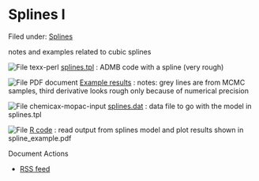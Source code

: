 #  Splines I

Filed under:  [Splines][1]

notes and examples related to cubic splines

![File texx-perl][2] [splines.tpl][3]
:  ADMB code with a spline (very rough)

![File PDF document][4] [Example results][5]
:  notes: grey lines are from MCMC samples, third derivative looks rough only because of numerical precision

![File chemicax-mopac-input][6] [splines.dat][7]
:  data file to go with the model in splines.tpl

![File][2] [R code][8]
:  read output from splines model and plot results shown in spline_example.pdf

Document Actions

* [RSS feed][9]

[1]: http/www.admb-project.or@@search?Subject:list=Splines
[2]: http/www.admb-project.orapplication.png
[3]: splines.tpview.html
[4]: http/www.admb-project.orpdf.png
[5]: spline_example.pdview.html
[6]: http/www.admb-project.orunknown.png
[7]: splines.daview.html
[8]: splines_code.view.html
[9]: RSS ""
